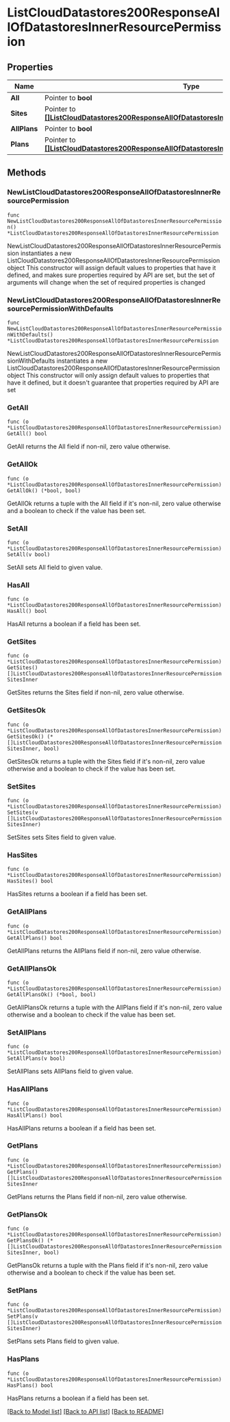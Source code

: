 # ListCloudDatastores200ResponseAllOfDatastoresInnerResourcePermission

## Properties

Name | Type | Description | Notes
------------ | ------------- | ------------- | -------------
**All** | Pointer to **bool** |  | [optional] 
**Sites** | Pointer to [**[]ListCloudDatastores200ResponseAllOfDatastoresInnerResourcePermissionSitesInner**](ListCloudDatastores200ResponseAllOfDatastoresInnerResourcePermissionSitesInner.md) |  | [optional] 
**AllPlans** | Pointer to **bool** |  | [optional] 
**Plans** | Pointer to [**[]ListCloudDatastores200ResponseAllOfDatastoresInnerResourcePermissionSitesInner**](ListCloudDatastores200ResponseAllOfDatastoresInnerResourcePermissionSitesInner.md) |  | [optional] 

## Methods

### NewListCloudDatastores200ResponseAllOfDatastoresInnerResourcePermission

`func NewListCloudDatastores200ResponseAllOfDatastoresInnerResourcePermission() *ListCloudDatastores200ResponseAllOfDatastoresInnerResourcePermission`

NewListCloudDatastores200ResponseAllOfDatastoresInnerResourcePermission instantiates a new ListCloudDatastores200ResponseAllOfDatastoresInnerResourcePermission object
This constructor will assign default values to properties that have it defined,
and makes sure properties required by API are set, but the set of arguments
will change when the set of required properties is changed

### NewListCloudDatastores200ResponseAllOfDatastoresInnerResourcePermissionWithDefaults

`func NewListCloudDatastores200ResponseAllOfDatastoresInnerResourcePermissionWithDefaults() *ListCloudDatastores200ResponseAllOfDatastoresInnerResourcePermission`

NewListCloudDatastores200ResponseAllOfDatastoresInnerResourcePermissionWithDefaults instantiates a new ListCloudDatastores200ResponseAllOfDatastoresInnerResourcePermission object
This constructor will only assign default values to properties that have it defined,
but it doesn't guarantee that properties required by API are set

### GetAll

`func (o *ListCloudDatastores200ResponseAllOfDatastoresInnerResourcePermission) GetAll() bool`

GetAll returns the All field if non-nil, zero value otherwise.

### GetAllOk

`func (o *ListCloudDatastores200ResponseAllOfDatastoresInnerResourcePermission) GetAllOk() (*bool, bool)`

GetAllOk returns a tuple with the All field if it's non-nil, zero value otherwise
and a boolean to check if the value has been set.

### SetAll

`func (o *ListCloudDatastores200ResponseAllOfDatastoresInnerResourcePermission) SetAll(v bool)`

SetAll sets All field to given value.

### HasAll

`func (o *ListCloudDatastores200ResponseAllOfDatastoresInnerResourcePermission) HasAll() bool`

HasAll returns a boolean if a field has been set.

### GetSites

`func (o *ListCloudDatastores200ResponseAllOfDatastoresInnerResourcePermission) GetSites() []ListCloudDatastores200ResponseAllOfDatastoresInnerResourcePermissionSitesInner`

GetSites returns the Sites field if non-nil, zero value otherwise.

### GetSitesOk

`func (o *ListCloudDatastores200ResponseAllOfDatastoresInnerResourcePermission) GetSitesOk() (*[]ListCloudDatastores200ResponseAllOfDatastoresInnerResourcePermissionSitesInner, bool)`

GetSitesOk returns a tuple with the Sites field if it's non-nil, zero value otherwise
and a boolean to check if the value has been set.

### SetSites

`func (o *ListCloudDatastores200ResponseAllOfDatastoresInnerResourcePermission) SetSites(v []ListCloudDatastores200ResponseAllOfDatastoresInnerResourcePermissionSitesInner)`

SetSites sets Sites field to given value.

### HasSites

`func (o *ListCloudDatastores200ResponseAllOfDatastoresInnerResourcePermission) HasSites() bool`

HasSites returns a boolean if a field has been set.

### GetAllPlans

`func (o *ListCloudDatastores200ResponseAllOfDatastoresInnerResourcePermission) GetAllPlans() bool`

GetAllPlans returns the AllPlans field if non-nil, zero value otherwise.

### GetAllPlansOk

`func (o *ListCloudDatastores200ResponseAllOfDatastoresInnerResourcePermission) GetAllPlansOk() (*bool, bool)`

GetAllPlansOk returns a tuple with the AllPlans field if it's non-nil, zero value otherwise
and a boolean to check if the value has been set.

### SetAllPlans

`func (o *ListCloudDatastores200ResponseAllOfDatastoresInnerResourcePermission) SetAllPlans(v bool)`

SetAllPlans sets AllPlans field to given value.

### HasAllPlans

`func (o *ListCloudDatastores200ResponseAllOfDatastoresInnerResourcePermission) HasAllPlans() bool`

HasAllPlans returns a boolean if a field has been set.

### GetPlans

`func (o *ListCloudDatastores200ResponseAllOfDatastoresInnerResourcePermission) GetPlans() []ListCloudDatastores200ResponseAllOfDatastoresInnerResourcePermissionSitesInner`

GetPlans returns the Plans field if non-nil, zero value otherwise.

### GetPlansOk

`func (o *ListCloudDatastores200ResponseAllOfDatastoresInnerResourcePermission) GetPlansOk() (*[]ListCloudDatastores200ResponseAllOfDatastoresInnerResourcePermissionSitesInner, bool)`

GetPlansOk returns a tuple with the Plans field if it's non-nil, zero value otherwise
and a boolean to check if the value has been set.

### SetPlans

`func (o *ListCloudDatastores200ResponseAllOfDatastoresInnerResourcePermission) SetPlans(v []ListCloudDatastores200ResponseAllOfDatastoresInnerResourcePermissionSitesInner)`

SetPlans sets Plans field to given value.

### HasPlans

`func (o *ListCloudDatastores200ResponseAllOfDatastoresInnerResourcePermission) HasPlans() bool`

HasPlans returns a boolean if a field has been set.


[[Back to Model list]](../README.md#documentation-for-models) [[Back to API list]](../README.md#documentation-for-api-endpoints) [[Back to README]](../README.md)


